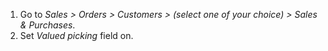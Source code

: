 1.  Go to *Sales \> Orders \> Customers \> (select one of your choice) \> Sales &
    Purchases*.
2.  Set *Valued picking* field on.
